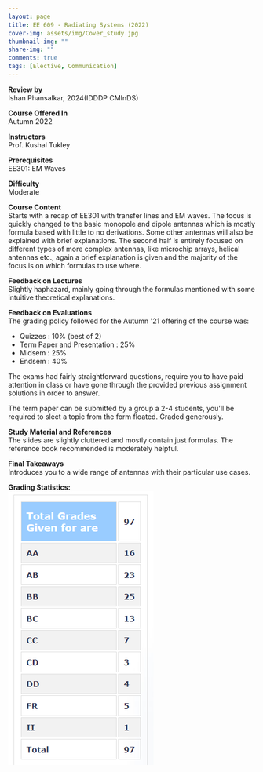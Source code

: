 ```yaml
---
layout: page
title: EE 609 - Radiating Systems (2022)
cover-img: assets/img/Cover_study.jpg
thumbnail-img: ""
share-img: ""
comments: true
tags: [Elective, Communication]
---
```


**Review by**  
Ishan Phansalkar, 2024(IDDDP CMInDS)

**Course Offered In**  
Autumn 2022

**Instructors**  
Prof. Kushal Tukley

**Prerequisites**  
EE301: EM Waves

**Difficulty**  
Moderate

**Course Content**  
Starts with a recap of EE301 with transfer lines and EM waves. The focus is quickly changed to the basic monopole and dipole antennas which is mostly formula based with little to no derivations. Some other antennas will also be explained with brief explanations. The second half is entirely focused on different types of more complex antennas, like microchip arrays, helical antennas etc., again a brief explanation is given and the majority of the focus is on which formulas to use where.


**Feedback on Lectures**  
Slightly haphazard, mainly going through the formulas mentioned with some intuitive theoretical explanations. 

**Feedback on Evaluations**  
The grading policy followed for the Autumn '21 offering of the course was:
- Quizzes     : 10% (best of 2)
- Term Paper and Presentation : 25%
- Midsem      : 25%
- Endsem      : 40%

The exams had fairly straightforward questions, require you to have paid attention in class or have gone through the provided previous assignment solutions in order to answer.

The term paper can be submitted by a group a 2-4 students, you'll be required to slect a topic from the form floated. Graded generously.


**Study Material and References**  
The slides are slightly cluttered and mostly contain just formulas. The reference book recommended is moderately helpful. 


**Final Takeaways**  
Introduces you to a wide range of antennas with their particular use cases. 

**Grading Statistics:**  
![Grades](EE609_2022_grades.png)
